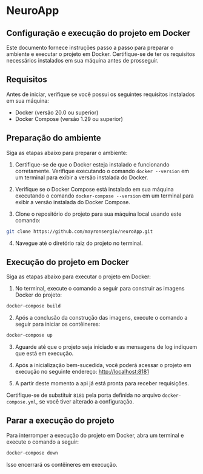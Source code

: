 # NeuroApp

## Configuração e execução do projeto em Docker

Este documento fornece instruções passo a passo para preparar o ambiente e executar o projeto em Docker. Certifique-se de ter os requisitos necessários instalados em sua máquina antes de prosseguir.

## Requisitos

Antes de iniciar, verifique se você possui os seguintes requisitos instalados em sua máquina:

- Docker (versão 20.0 ou superior)
- Docker Compose (versão 1.29 ou superior)

## Preparação do ambiente

Siga as etapas abaixo para preparar o ambiente:

1. Certifique-se de que o Docker esteja instalado e funcionando corretamente. Verifique executando o comando `docker --version` em um terminal para exibir a versão instalada do Docker.

2. Verifique se o Docker Compose está instalado em sua máquina executando o comando `docker-compose --version` em um terminal para exibir a versão instalada do Docker Compose.

3. Clone o repositório do projeto para sua máquina local usando este comando:
```bash
git clone https://github.com/mayronsergio/neuroApp.git
```

4. Navegue até o diretório raiz do projeto no terminal.

## Execução do projeto em Docker

Siga as etapas abaixo para executar o projeto em Docker:

1. No terminal, execute o comando a seguir para construir as imagens Docker do projeto:
```bash
docker-compose build
```
2. Após a conclusão da construção das imagens, execute o comando a seguir para iniciar os contêineres:
```bash
docker-compose up
```
3. Aguarde até que o projeto seja iniciado e as mensagens de log indiquem que está em execução.

4. Após a inicialização bem-sucedida, você poderá acessar o projeto em execução no seguinte endereço: [http://localhost:8181](http://localhost:8181)
5. A partir deste momento a api já está pronta para receber requisições.

Certifique-se de substituir `8181` pela porta definida no arquivo `docker-compose.yml`, se você tiver alterado a configuração.

## Parar a execução do projeto

Para interromper a execução do projeto em Docker, abra um terminal e execute o comando a seguir:
```bash
docker-compose down
```
Isso encerrará os contêineres em execução.

